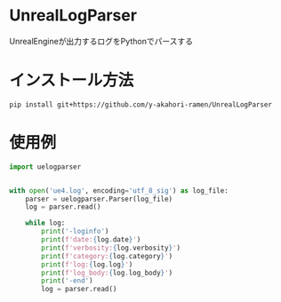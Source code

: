 # UnrealLogParser
UnrealEngineが出力するログをPythonでパースする

# インストール方法

```
pip install git+https://github.com/y-akahori-ramen/UnrealLogParser
```

# 使用例

```py
import uelogparser


with open('ue4.log', encoding='utf_8_sig') as log_file:
    parser = uelogparser.Parser(log_file)
    log = parser.read()

    while log:
        print('-loginfo')
        print(f'date:{log.date}')
        print(f'verbosity:{log.verbosity}')
        print(f'category:{log.category}')
        print(f'log:{log.log}')
        print(f'log_body:{log.log_body}')
        print('-end')
        log = parser.read()
```
